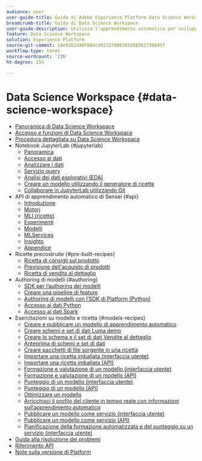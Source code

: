 ```yaml
---
audience: user
user-guide-title: Guida di Adobe Experience Platform Data Science Workspace
breadcrumb-title: Guida di Data Science Workspace
user-guide-description: Utilizza l’apprendimento automatico per sviluppare, addestrare e valutare modelli e ricette con Adobe Sensei e JupyterLab Notebooks.
feature: Data Science Workspace
solution: Experience Platform
source-git-commit: 34e0381d40f884cd92157d08385d889b1739845f
workflow-type: tm+mt
source-wordcount: '236'
ht-degree: 15%

---
```



# Data Science Workspace {#data-science-workspace}

* [Panoramica di Data Science Workspace](home.md)
* [Accesso e funzioni di Data Science Workspace](access-features-dsw.md)
* [Procedura dettagliata su Data Science Workspace](walkthrough.md)
* Notebook JupyterLab {#jupyterlab}
   * [Panoramica](jupyterlab/overview.md)
   * [Accesso ai dati](jupyterlab/access-notebook-data.md)
   * [Analizzare i dati](jupyterlab/analyze-your-data.md)
   * [Servizio query](jupyterlab/query-service.md)
   * [Analisi dei dati esplorativi (EDA)](jupyterlab/eda-notebook.md)
   * [Creare un modello utilizzando il generatore di ricette](jupyterlab/create-a-model.md)
   * [Collaborare in JupyterLab utilizzando Git](jupyterlab/using-git-for-collaboration.md)
* API di apprendimento automatico di Sensei {#api}
   * [Introduzione](api/getting-started.md)
   * [Motori](api/engines.md)
   * [MLI (ricette)](api/mlinstances.md)
   * [Esperimenti](api/experiments.md)
   * [Modelli](api/models.md)
   * [MLServices](api/mlservices.md)
   * [Insights](api/insights.md)
   * [Appendice](api/appendix.md)
* Ricette precostruite {#pre-built-recipes}
   * [Ricetta di consigli sul prodotto](pre-built-recipes/product-recommendations.md)
   * [Previsione dell&#39;acquisto di prodotti](pre-built-recipes/product-purchase-prediction.md)
   * [Ricetta di vendita al dettaglio](pre-built-recipes/retail-sales.md)
* Authoring di modelli {#authoring}
   * [SDK per l’authoring dei modelli](authoring/sdk.md)
   * [Creare una pipeline di feature](authoring/feature-pipeline.md)
   * [Authoring di modelli con l’SDK di Platform (Python)](authoring/platform-sdk.md)
   * [Accesso ai dati Python](authoring/python.md)
   * [Accesso ai dati Spark](authoring/spark.md)
* Esercitazioni su modello e ricetta {#models-recipes}
   * [Creare e pubblicare un modello di apprendimento automatico](models-recipes/create-publish-model.md)
   * [Creare schemi e set di dati Luma demo](models-recipes/create-luma-data.md)
   * [Creare lo schema e il set di dati Vendite al dettaglio](models-recipes/create-retails-sales-dataset.md)
   * [Anteprima di schemi e set di dati](models-recipes/preview-schema-data.md)
   * [Creare pacchetti di file sorgente in una ricetta](models-recipes/package-source-files-recipe.md)
   * [Importare una ricetta imballata (interfaccia utente)](models-recipes/import-packaged-recipe-ui.md)
   * [Importare una ricetta imballata (API)](models-recipes/import-packaged-recipe-api.md)
   * [Formazione e valutazione di un modello (interfaccia utente)](models-recipes/train-evaluate-model-ui.md)
   * [Formazione e valutazione di un modello (API)](models-recipes/train-evaluate-model-api.md)
   * [Punteggio di un modello (interfaccia utente)](models-recipes/score-model-ui.md)
   * [Punteggio di un modello (API)](models-recipes/score-model-api.md)
   * [Ottimizzare un modello](models-recipes/optimize-model.md)
   * [Arricchisci il profilo del cliente in tempo reale con informazioni sull’apprendimento automatico](models-recipes/enrich-profile.md)
   * [Pubblicare un modello come servizio (interfaccia utente)](models-recipes/publish-model-service-ui.md)
   * [Pubblicare un modello come servizio (API)](models-recipes/publish-model-service-api.md)
   * [Pianificazione della formazione automatizzata e del punteggio su un servizio (interfaccia utente)](models-recipes/schedule-models-ui.md)
* [Guida alla risoluzione dei problemi](troubleshooting-guide.md)
* [Riferimento API](https://www.adobe.io/apis/experienceplatform/home/api-reference.html#!acpdr/swagger-specs/sensei-ml-api.yaml)
* [Note sulla versione di Platform](https://www.adobe.com/go/platform-release-notes-en)